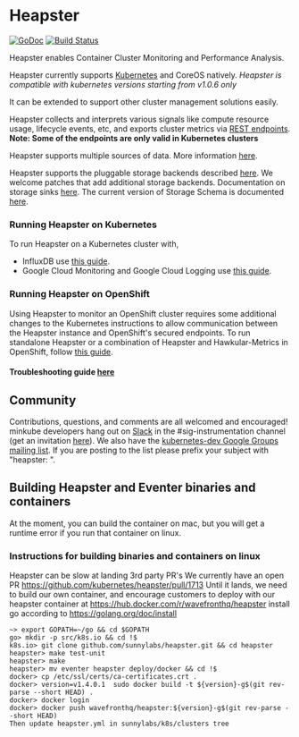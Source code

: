 # Heapster

[![GoDoc](https://godoc.org/k8s.io/heapster?status.svg)](https://godoc.org/k8s.io/heapster) [![Build Status](https://travis-ci.org/kubernetes/heapster.svg?branch=master)](https://travis-ci.org/kubernetes/heapster)

Heapster enables Container Cluster Monitoring and Performance Analysis.

Heapster currently supports [Kubernetes](https://github.com/kubernetes/kubernetes) and CoreOS natively.
*Heapster is compatible with kubernetes versions starting from v1.0.6 only*

It can be extended to support other cluster management solutions easily.

Heapster collects and interprets various signals like compute resource usage, lifecycle events, etc, and exports cluster metrics via [REST endpoints](docs/model.md).
**Note: Some of the endpoints are only valid in Kubernetes clusters**

Heapster supports multiple sources of data.
More information [here](docs/source-configuration.md).

Heapster supports the pluggable storage backends described [here](docs/sink-owners.md).
We welcome patches that add additional storage backends.
Documentation on storage sinks [here](docs/sink-configuration.md).
The current version of Storage Schema is documented [here](docs/storage-schema.md).

### Running Heapster on Kubernetes

To run Heapster on a Kubernetes cluster with,
- InfluxDB use [this guide](docs/influxdb.md).
- Google Cloud Monitoring and Google Cloud Logging use [this guide](docs/google.md).

### Running Heapster on OpenShift

Using Heapster to monitor an OpenShift cluster requires some additional changes to the Kubernetes instructions to allow communication between the Heapster instance and OpenShift's secured endpoints. To run standalone Heapster or a combination of Heapster and Hawkular-Metrics in OpenShift, follow [this guide](https://github.com/openshift/origin-metrics).

#### Troubleshooting guide [here](docs/debugging.md)


## Community

Contributions, questions, and comments are all welcomed and encouraged! minkube developers hang out on [Slack](https://kubernetes.slack.com) in the #sig-instrumentation channel (get an invitation [here](http://slack.kubernetes.io/)). We also have the [kubernetes-dev Google Groups mailing list](https://groups.google.com/forum/#!forum/kubernetes-dev). If you are posting to the list please prefix your subject with "heapster: ".

## Building Heapster and Eventer binaries and containers
At the moment, you can build the container on mac, but you will get a 
runtime error if you run that container on linux.

### Instructions for building binaries and containers on linux
Heapster can be slow at landing 3rd party PR's
We currently have an open PR https://github.com/kubernetes/heapster/pull/1713
Until it lands, we need to build our own container, and encourage customers to deploy with our heapster container at https://hub.docker.com/r/wavefronthq/heapster
install go according to https://golang.org/doc/install

    ~> export GOPATH=~/go && cd $GOPATH
    go> mkdir -p src/k8s.io && cd !$
    k8s.io> git clone github.com/sunnylabs/heapster.git && cd heapster
    heapster> make test-unit
    heapster> make
    heapster> mv eventer heapster deploy/docker && cd !$
    docker> cp /etc/ssl/certs/ca-certificates.crt .
    docker> version=v1.4.0.1  sudo docker build -t ${version}-g$(git rev-parse --short HEAD) .
    docker> docker login
    docker> docker push wavefronthq/heapster:${version}-g$(git rev-parse --short HEAD)
    Then update heapster.yml in sunnylabs/k8s/clusters tree

